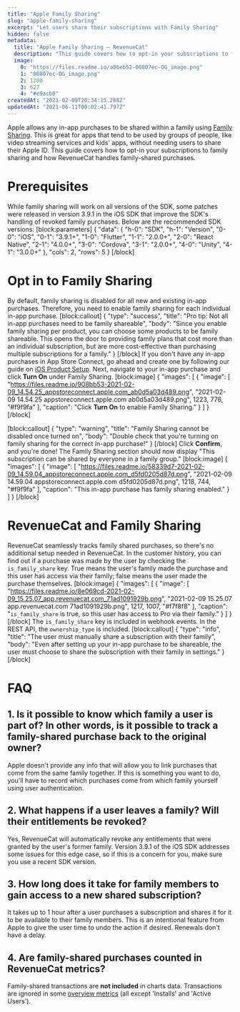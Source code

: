 ```yaml
---
title: "Apple Family Sharing"
slug: "apple-family-sharing"
excerpt: "Let users share their subscriptions with Family Sharing"
hidden: false
metadata: 
  title: "Apple Family Sharing – RevenueCat"
  description: "This guide covers how to opt-in your subscriptions to family sharing and how RevenueCat handles family-shared purchases."
  image: 
    0: "https://files.readme.io/a06eb52-00807ec-OG_image.png"
    1: "00807ec-OG_image.png"
    2: 1200
    3: 627
    4: "#e9acb0"
createdAt: "2021-02-09T20:34:15.268Z"
updatedAt: "2021-06-11T00:02:41.797Z"
---
```

Apple allows any in-app purchases to be shared within a family using [Family Sharing](https://developer.apple.com/documentation/storekit/in-app_purchase/supporting_family_sharing_in_your_app). This is great for apps that tend to be used by groups of people, like video streaming services and kids' apps, without needing users to share their Apple ID. This guide covers how to opt-in your subscriptions to family sharing and how RevenueCat handles family-shared purchases.

# Prerequisites

While family sharing will work on all versions of the SDK, some patches were released in version 3.9.1 in the iOS SDK that improve the SDK's handling of revoked family purchases. Below are the recommended SDK versions:
[block:parameters]
{
  "data": {
    "h-0": "SDK",
    "h-1": "Version",
    "0-0": "iOS",
    "0-1": "3.9.1+",
    "1-0": "Flutter",
    "1-1": "2.0.0+",
    "2-0": "React Native",
    "2-1": "4.0.0+",
    "3-0": "Cordova",
    "3-1": "2.0.0+",
    "4-0": "Unity",
    "4-1": "3.0.0+"
  },
  "cols": 2,
  "rows": 5
}
[/block]
# Opt in to Family Sharing


By default, family sharing is disabled for all new and existing in-app purchases. Therefore, you need to enable family sharing for each individual in-app purchase.
[block:callout]
{
  "type": "success",
  "title": "Pro tip: Not all in-app purchases need to be family shareable",
  "body": "Since you enable family sharing per product, you can choose some products to be family shareable. This opens the door to providing family plans that cost more than an individual subscription, but are more cost-effective than purchasing multiple subscriptions for a family."
}
[/block]
If you don't have any in-app purchases in App Store Connect, go ahead and create one by following our guide on [iOS Product Setup](doc:ios-products). Next, navigate to your in-app purchase and click **Turn On** under Family Sharing.
[block:image]
{
  "images": [
    {
      "image": [
        "https://files.readme.io/908bb53-2021-02-09_14.54.25_appstoreconnect.apple.com_ab0d5a03d489.png",
        "2021-02-09 14.54.25 appstoreconnect.apple.com ab0d5a03d489.png",
        1223,
        776,
        "#f9f9fa"
      ],
      "caption": "Click **Turn On** to enable Family Sharing."
    }
  ]
}
[/block]

[block:callout]
{
  "type": "warning",
  "title": "Family Sharing cannot be disabled once turned on",
  "body": "Double check that you're turning on family sharing for the correct in-app purchase!"
}
[/block]
Click **Confirm**, and you're done! The Family Sharing section should now display "This subscription can be shared by everyone in a family group."
[block:image]
{
  "images": [
    {
      "image": [
        "https://files.readme.io/58339d7-2021-02-09_14.59.04_appstoreconnect.apple.com_d5fd0205d87d.png",
        "2021-02-09 14.59.04 appstoreconnect.apple.com d5fd0205d87d.png",
        1218,
        744,
        "#f9f9fa"
      ],
      "caption": "This in-app purchase has family sharing enabled."
    }
  ]
}
[/block]
# RevenueCat and Family Sharing

RevenueCat seamlessly tracks family shared purchases, so there's no additional setup needed in RevenueCat. In the customer history, you can find out if a purchase was made by the user by checking the `is_family_share` key. True means the user's family made the purchase and this user has access via their family; false means the user made the purchase themselves.
[block:image]
{
  "images": [
    {
      "image": [
        "https://files.readme.io/8e069cd-2021-02-09_15.25.07_app.revenuecat.com_71ad1091929b.png",
        "2021-02-09 15.25.07 app.revenuecat.com 71ad1091929b.png",
        1217,
        1007,
        "#f7f8f8"
      ],
      "caption": "`is_family_share` is true, so this user has access to Pro via their family."
    }
  ]
}
[/block]
The `is_family_share` key is included in webhook events. In the REST API, the `ownership_type` is included.
[block:callout]
{
  "type": "info",
  "title": "The user must manually share a subscription with their family",
  "body": "Even after setting up your in-app purchase to be shareable, the user must choose to share the subscription with their family in settings."
}
[/block]
# FAQ

## 1. Is it possible to know which family a user is part of? In other words, is it possible to track a family-shared purchase back to the original owner?

Apple doesn't provide any info that will allow you to link purchases that come from the same family together. If this is something you want to do, you'll have to record which purchases come from which family yourself using user authentication.

## 2. What happens if a user leaves a family? Will their entitlements be revoked?

Yes, RevenueCat will automatically revoke any entitlements that were granted by the user's former family. Version 3.9.1 of the iOS SDK addresses some issues for this edge case, so if this is a concern for you, make sure you use a recent SDK version.

## 3. How long does it take for family members to gain access to a new shared subscription?

It takes up to 1 hour after a user purchases a subscription and shares it for it to be available to their family members. This is an intentional feature from Apple to give the user time to undo the action if desired. Renewals don't have a delay.

## 4. Are family-shared purchases counted in RevenueCat metrics?
Family-shared transactions are **not included** in charts data. Transactions are ignored in some [overview metrics](doc:overview#metrics) (all except 'Installs' and 'Active Users').